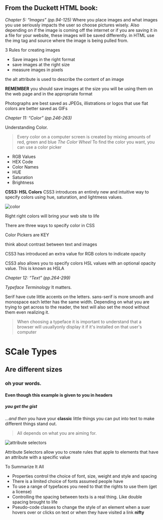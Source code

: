 ## From the Duckett HTML book:

*Chapter 5: “Images” (pp.94-125)*
 Where you place images and what images you use seriously impacts the user so choose pictures wisely. Also depending on if the image is coming off the internet or if you are saving it in a file for your website, these images will be saved differently.
 in HTML use the img tag and source where the image is being pulled from.

 3 Rules for creating images
 - Save images in the right format
 - save images at the right size
 - measure images in pixels

 the alt attribute  is used to describe the content of an image


 **REMEMBER**
 you should save images at the size you will be using them on the web page and in the appropriate format

 Photographs are best saved as JPEGs, illistrations or logos that use flat colors are better saved as GIFs

*Chapter 11: “Color” (pp.246-263)*

Understanding Color.
>Every color on a computer screen is created by mixing amounts of red, green and blue *The Color Wheel*
To find the color you want, you can use a color picker

- RGB Values 
- HEX Code
- Color Names
- HUE 
- Saturation 
- Brightness

**CSS3: HSL Colors**
CSS3 introduces an entirely new and intuitive way to specify colors using hue, saturation, and lightmess values.


![color](https://images.sampletemplates.com/wp-content/uploads/2015/06/css-color-scheme.jpg)


Right right colors will bring your web site to life

There are three ways to specify color in CSS

Color Pickers are KEY

think about contrast between text and images

CSS3 has introduced an extra value for RGB colors to indicate opacity

CSS3 also allows you to specify colors HSL values with an optional opacity value. This is known as HSLA


*Chapter 12: “Text” (pp.264-299)*


*Typeface Terminology*
It matters.

Serif have cute little accents on the letters. sans-serif is more smooth and monospace each letter has the same width. Depending on what you are trying to get across to the reader, the text will also set the mood without them even realizing it. 
>When choosing a typeface it is important to understand that a browser will usuallyonly display it if it's installed on that user's computer

# SCale Types
## Are different sizes
### oh your words.
#### Even though this example is given to you in headers
##### you get the gist


*...and then* you have your **classic** little things you can put into text to make <en>different things<en> stand out. 
> All depends on what you are aiming for.

![attribute selectors](https://image.slidesharecdn.com/mark-csssyntaxselector-140213211343-phpapp01/95/mark-css-syntax-selector-4-638.jpg?cb=1392326713)

Attribute Selectors allow you to create rules that apple to elements that have an attribute with a specific value

To Summarize It All 
- Properties control the choice of font, size, weight and style and spacing
- There is a limited choice of fonts assumed people have
- To use a range of typefaces you need to that the rights to use them (get a license)
- Controlling the spacing between texts is a real thing. Like double spacing brought to life
- Pseudo-code classes to change the style of an element when a suer hovers over or clicks on text or when they have visited a link **nifty**
